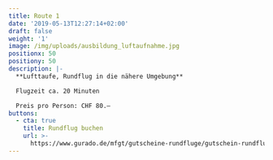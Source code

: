 ```yaml
---
title: Route 1
date: '2019-05-13T12:27:14+02:00'
draft: false
weight: '1'
image: /img/uploads/ausbildung_luftaufnahme.jpg
positionx: 50
positiony: 50
description: |-
  **Lufttaufe, Rundflug in die nähere Umgebung**

  Flugzeit ca. 20 Minuten

  Preis pro Person: CHF 80.–
buttons:
  - cta: true
    title: Rundflug buchen
    url: >-
      https://www.gurado.de/mfgt/gutscheine-rundfluge/gutschein-rundflug-route-1.html
---
```


